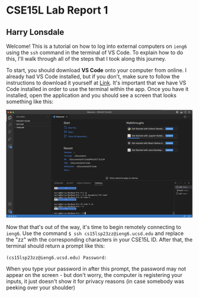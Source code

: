 # CSE15L Lab Report 1
## Harry Lonsdale

Welcome! This is a tutorial on how to log into external computers on `ieng6` using the `ssh` command in the terminal of VS Code. To explain how to do this, I'll walk through all of the steps that I took along this journey.

To start, you should download __VS Code__ onto your computer from online. I already had VS Code installed, but if you don't, make sure to follow the instructions to download it yourself at [Link](https://code.visualstudio.com/). It's important that we have VS Code installed in order to use the terminal within the app. Once you have it installed, open the application and you should see a screen that looks something like this:

![Image](VSCode2.png)

Now that that's out of the way, it's time to begin remotely connecting to `ieng6`. Use the command `$ ssh cs15lsp23zz@ieng6.ucsd.edu` and replace the "zz" with the corresponding characters in your CSE15L ID. After that, the terminal should return a prompt like this:

`(cs15lsp23zz@ieng6.ucsd.edu) Password: `

When you type your password in after this prompt, the password may not appear on the screen - but don't worry, the computer is registering your inputs, it just doesn't show it for privacy reasons (in case somebody was peeking over your shoulder)

